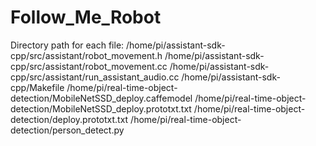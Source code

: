 # Follow_Me_Robot

Directory path for each file:
/home/pi/assistant-sdk-cpp/src/assistant/robot_movement.h
/home/pi/assistant-sdk-cpp/src/assistant/robot_movement.cc
/home/pi/assistant-sdk-cpp/src/assistant/run_assistant_audio.cc
/home/pi/assistant-sdk-cpp/Makefile
/home/pi/real-time-object-detection/MobileNetSSD_deploy.caffemodel
/home/pi/real-time-object-detection/MobileNetSSD_deploy.prototxt.txt
/home/pi/real-time-object-detection/deploy.prototxt.txt
/home/pi/real-time-object-detection/person_detect.py
